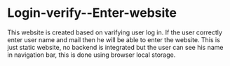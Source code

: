 # Login-verify--Enter-website
This website is created based on varifying user log in. If the user correctly enter user name and mail then he will be able to enter the website. This is just static website, no backend is integrated but the user can see his name in navigation bar, this is done using browser local storage.
